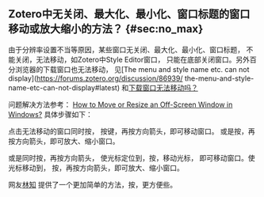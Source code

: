 ## Zotero中无关闭、最大化、最小化、窗口标题的窗口移动或放大缩小的方法？ {#sec:no_max}

由于分辨率设置不当等原因，某些窗口无关闭、最大化、最小化、窗口标题， 不能关闭，无法移动，如Zotero中Style Editor窗口， 只能在底部关闭窗口。另外百分浏览器的下载窗口也无法移动， 见[The menu and style name etc. can not display](https://forums.zotero.org/discussion/86939/
            the-menu-and-style-name-etc-can-not-display#latest) 和[下载窗口无法移动吗？](https://www.centbrowser.net/zh-cn/forum.php?mod=viewthread&tid=8321&extra=)

问题解决方法参考： [How to Move or Resize an Off-Screen Window in Windows?](https://www.askvg.com/how-to-move-or-resize-an-off-screen-window-in-windows/) 具体步骤如下：

点击无法移动的窗口同时按， 按键，再按方向箭头，即可移动窗口。 或是按，再按方向箭头，即可放大、缩小窗口。

或是同时按，再按方向箭头， 使光标定位到，按，移动光标， 即可移动窗口。使光标移动到， 按，再按方向箭头，即可放大、缩小窗口。

网友[林知](https://www.zhihu.com/people/lin-zhi-70) 提供了一个更加简单的方法，按，更方便些。

